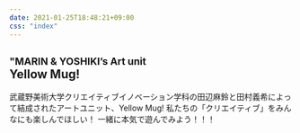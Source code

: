 ```yaml
---
date: 2021-01-25T18:48:21+09:00
css: "index"
---
```

## <small>"MARIN & YOSHIKI’s Art unit</small><br>Yellow Mug!
武蔵野美術大学クリエイティブイノベーション学科の田辺麻鈴と田村義希によって結成されたアートユニット、Yellow Mug! 私たちの「クリエイティブ」をみんなにも楽しんでほしい！
一緒に本気で遊んでみよう！！！
